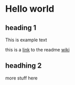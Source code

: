 Hello world
===========

heading 1
-------------

This is example text

this is a [link](README.md) to the readme
[wiki](wiki/dummy.md)

headhing 2
----------
more stuff here
